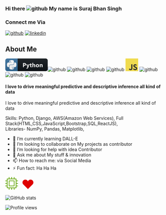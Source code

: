 ### Hi there <img src='https://github.com/TheDudeThatCode/TheDudeThatCode/blob/master/Assets/Hi.gif' alt='github' height='40'>  My name is Suraj Bhan Singh

### Connect me Via

[<img src='https://cdn.jsdelivr.net/npm/simple-icons@3.0.1/icons/github.svg' alt='github' height='40'>](https://github.com/SurajBhanSingh5)  [<img src='https://cdn.jsdelivr.net/npm/simple-icons@3.0.1/icons/linkedin.svg' alt='linkedin' height='40'>](https://www.linkedin.com/in/suraj-bhan-singh-966216164)


## About Me 

<img src='https://raw.githubusercontent.com/8bithemant/8bithemant/master/svg/dev/languages/python.svg' alt='github' height='40'><img src='https://www.djangoproject.com/m/img/logos/django-logo-negative.png' alt='github' height='40'>
<img src='https://upload.wikimedia.org/wikipedia/commons/thumb/9/93/Amazon_Web_Services_Logo.svg/1200px-Amazon_Web_Services_Logo.svg.png' alt='github' height='40'>
 <img src='https://ensocore.com/media/61/reactjs-logo-sticker%20%281%29.jpg' alt='github' height='40'>
   <img src='https://i.pinimg.com/originals/52/2e/6b/522e6bc1a11d1726a35f81cbd979395f.jpg' alt='github' height='40'>
<img src='https://raw.githubusercontent.com/github/explore/80688e429a7d4ef2fca1e82350fe8e3517d3494d/topics/javascript/javascript.png' alt='github' height='40'>
<img src='https://upload.wikimedia.org/wikipedia/commons/thumb/b/b2/Bootstrap_logo.svg/1200px-Bootstrap_logo.svg.png' alt='github' height='40'>
<img src='https://john-dugan.com/wp-content/uploads/2014/10/jquery-logo-blue.png' alt='github' height='40'>
<img src='https://upload.wikimedia.org/wikipedia/commons/1/18/ISO_C%2B%2B_Logo.svg' alt='github' height='40'>

#### I love to drive meaningful predictive and descriptive inference all kind of data
I love to drive meaningful predictive and descriptive inference all kind of data

Skills:  Python,  Django, AWS(Amazon Web Services),   Full Stack(HTML,CSS,JavaScript,Bootstrap,SQL,ReactJS),   
Libraries-  NumPy, Pandas, Matplotlib,

- 🌱 I’m currently learning DALL-E 
- 👯 I’m looking to collaborate on My projects as contributor  
- 🤔 I’m looking for help with idea Contributor  
- 💬 Ask me about My stuff & innovation  
- 📫 How to reach me: via Social Media  
- ⚡ Fun fact: Ha Ha Ha  




<a href='https://docs.github.com/en/developers'><img src='https://raw.githubusercontent.com/acervenky/animated-github-badges/master/assets/devbadge.gif' width='40' height='40'></a> <a href='https://docs.github.com/en/github/supporting-the-open-source-community-with-github-sponsors'><img src='https://raw.githubusercontent.com/acervenky/animated-github-badges/master/assets/sponsorbadge.gif' width='35' height='35'></a> 

![GitHub stats](https://github-readme-stats.vercel.app/api?username=SurajBhanSingh5&show_icons=true)  

![Profile views](https://gpvc.arturio.dev/SurajBhanSingh5)

